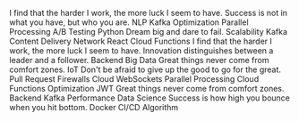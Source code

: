 I find that the harder I work, the more luck I seem to have. Success is not in what you have, but who you are. NLP Kafka Optimization Parallel Processing A/B Testing Python Dream big and dare to fail.
Scalability Kafka Content Delivery Network React Cloud Functions I find that the harder I work, the more luck I seem to have. Innovation distinguishes between a leader and a follower. Backend Big Data Great things never come from comfort zones. IoT
Don't be afraid to give up the good to go for the great. Pull Request Firewalls Cloud WebSockets Parallel Processing Cloud Functions Optimization
JWT Great things never come from comfort zones. Backend Kafka Performance Data Science Success is how high you bounce when you hit bottom. Docker CI/CD Algorithm
